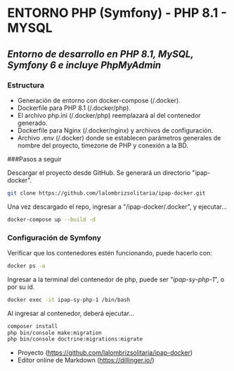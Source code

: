 # ENTORNO PHP (Symfony) - PHP 8.1 - MYSQL

## _Entorno de desarrollo en PHP 8.1, MySQL, Symfony 6 e incluye PhpMyAdmin_

### Estructura

- Generación de entorno con docker-compose (/.docker).
- Dockerfile para PHP 8.1 (/.docker/php). 
- El archivo php.ini (/.docker/php) reemplazará al del contenedor generado.
- Dockerfile para Nginx (/.docker/nginx) y archivos de configuración.
- Archivo .env (/.docker) donde se establecen parámetros generales de nombre del proyecto, timezone de PHP y conexión a la BD.

###Pasos a seguir

Descargar el proyecto desde GitHub. Se generará un directorio "ipap-docker".

```sh
git clone https://github.com/lalombrizsolitaria/ipap-docker.git
```

Una vez descargado el repo, ingresar a "/ipap-docker/.docker", y ejecutar...

```sh
docker-compose up --build -d
```

### Configuración de Symfony

Verificar que los contenedores estén funcionando, puede hacerlo con: 

```sh
docker ps -a
```

Ingresar a la terminal del contenedor de php, puede ser "_ipap-sy-php-1_", o por su id.

```sh
docker exec -it ipap-sy-php-1 /bin/bash
```

Al ingresar al contenedor, deberá ejecutar...


```sh
composer install
php bin/console make:migration
php bin/console doctrine:migrations:migrate
```


- Proyecto (https://github.com/lalombrizsolitaria/ipap-docker)
- Editor online de Markdown (https://dillinger.io/)
